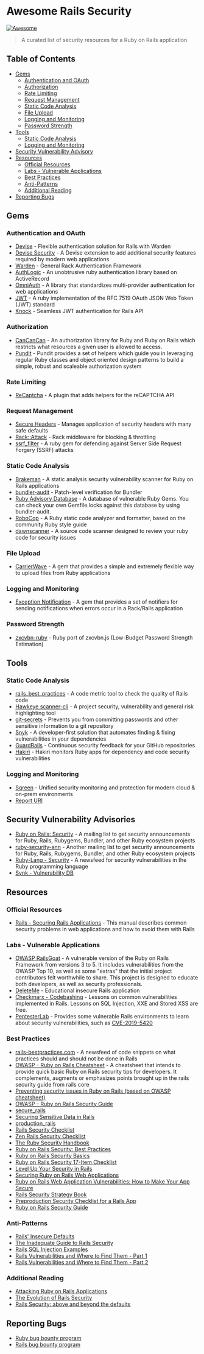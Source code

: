 # Awesome Rails Security
[![Awesome](https://awesome.re/badge.svg)](https://awesome.re)

> A curated list of security resources for a Ruby on Rails application

## Table of Contents

- [Gems](#gems)
    - [Authentication and OAuth](#authentication-and-oauth)
    - [Authorization](#authorization)
    - [Rate Limiting](#rate-limiting)
    - [Request Management](#request-management)
    - [Static Code Analysis](#static-code-analysis)
    - [File Upload](#file-upload)
    - [Logging and Monitoring](#logging-and-monitoring0)
    - [Password Strength](#password-strength)
- [Tools](#tools)
    - [Static Code Analysis](#static-code-analysis)
    - [Logging and Monitoring](#logging-and-monitoring)
- [Security Vulnerability Advisory](#security-vulnerability-advisory)
- [Resources](#resources)
    - [Official Resources](#static-code-analysis)
    - [Labs - Vulnerable Applications](#labs-vulnerable-applications)
    - [Best Practices](#best-practices)
    - [Anti-Patterns](#anti-patterns)
    - [Additional Reading](#additional-reading)
- [Reporting Bugs](#reporting-bugs)

## Gems

### Authentication and OAuth
- [Devise](https://github.com/plataformatec/devise) - Flexible authentication solution for Rails with Warden
- [Devise Security](https://github.com/devise-security/devise-security) - A Devise extension to add additional security features required by modern web applications
- [Warden](https://github.com/wardencommunity/warden) - General Rack Authentication Framework
- [AuthLogic](https://github.com/binarylogic/authlogic) - An unobtrusive ruby authentication library based on ActiveRecord
- [OmniAuth](https://github.com/omniauth/omniauth) - A library that standardizes multi-provider authentication for web applications
- [JWT](https://github.com/jwt/ruby-jwt) - A ruby implementation of the RFC 7519 OAuth JSON Web Token (JWT) standard
- [Knock](https://github.com/nsarno/knock) - Seamless JWT authentication for Rails API

### Authorization
- [CanCanCan](https://github.com/CanCanCommunity/cancancan) - An authorization library for Ruby and Ruby on Rails which restricts what resources a given user is allowed to access.
- [Pundit](https://github.com/varvet/pundit) - Pundit provides a set of helpers which guide you in leveraging regular Ruby classes and object oriented design patterns to build a simple, robust and scaleable authorization system

### Rate Limiting
- [ReCaptcha](https://github.com/ambethia/recaptcha/) - A plugin that adds helpers for the reCAPTCHA API

### Request Management
- [Secure Headers](https://github.com/twitter/secure_headers) - Manages application of security headers with many safe defaults
- [Rack::Attack](https://github.com/kickstarter/rack-attack) - Rack middleware for blocking & throttling
- [ssrf_filter](https://github.com/arkadiyt/ssrf_filter) - A ruby gem for defending against Server Side Request Forgery (SSRF) attacks

### Static Code Analysis
- [Brakeman](https://github.com/presidentbeef/brakeman) - A static analysis security vulnerability scanner for Ruby on Rails applications
- [bundler-audit](https://github.com/rubysec/bundler-audit) - Patch-level verification for Bundler
- [Ruby Advisory Database](https://github.com/rubysec/ruby-advisory-db) - A database of vulnerable Ruby Gems. You can check your own Gemfile.locks against this database by using bundler-audit.
- [RoboCop](https://github.com/rubocop-hq/rubocop) - A Ruby static code analyzer and formatter, based on the community Ruby style guide
- [dawnscanner](https://github.com/thesp0nge/dawnscanner) - A source code scanner designed to review your ruby code for security issues

### File Upload
- [CarrierWave](https://github.com/carrierwaveuploader/carrierwave) - A gem that provides a simple and extremely flexible way to upload files from Ruby applications

### Logging and Monitoring
- [Exception Notification](https://github.com/smartinez87/exception_notification) - A gem that provides a set of notifiers for sending notifications when errors occur in a Rack/Rails application

### Password Strength
- [zxcvbn-ruby](https://github.com/envato/zxcvbn-ruby) - Ruby port of zxcvbn.js (Low-Budget Password Strength Estimation)

## Tools

### Static Code Analysis
- [rails_best_practices](https://github.com/flyerhzm/rails_best_practices) - A code metric tool to check the quality of Rails code
- [Hawkeye scanner-cli](https://github.com/hawkeyesec/scanner-cli) - A project security, vulnerability and general risk highlighting tool
- [git-secrets](https://github.com/awslabs/git-secrets) - Prevents you from committing passwords and other sensitive information to a git repository
- [Snyk](https://snyk.io) - A developer-first solution that automates finding & fixing vulnerabilities in your dependencies
- [GuardRails](https://www.guardrails.io/) - Continuous security feedback for your GitHub repositories
- [Hakiri](https://hakiri.io/) - Hakiri monitors Ruby apps for dependency and code security vulnerabilities


### Logging and Monitoring
- [Sqreen](https://www.sqreen.com/) - Unified security monitoring and protection for modern cloud & on-prem environments
- [Report URI](https://report-uri.com/)

## Security Vulnerability Advisories
- [Ruby on Rails: Security](https://groups.google.com/forum/?fromgroups#!forum/rubyonrails-security) - A mailing list to get security announcements for Ruby, Rails, Rubygems, Bundler, and other Ruby ecosystem projects
- [ruby-security-ann](https://groups.google.com/forum/#!forum/ruby-security-ann) - Another mailing list to get security announcements for Ruby, Rails, Rubygems, Bundler, and other Ruby ecosystem projects
- [Ruby-Lang - Security](https://www.ruby-lang.org/en/security/) - A newsfeed for security vulnerabilities in the Ruby programming language
- [Synk - Vulnerability DB](https://snyk.io/vuln/?type=rubygems)


## Resources

### Official Resources
- [Rails - Securing Rails Applications](https://guides.rubyonrails.org/security.html) - This manual describes common security problems in web applications and how to avoid them with Rails


### Labs - Vulnerable Applications
- [OWASP RailsGoat](https://github.com/OWASP/railsgoat) - A vulnerable version of the Ruby on Rails Framework from versions 3 to 5. It includes vulnerabilities from the OWASP Top 10, as well as some "extras" that the initial project contributors felt worthwhile to share. This project is designed to educate both developers, as well as security professionals.
- [DeleteMe](https://github.com/rietta/DeleteMe) - Educational insecure Rails application
- [Checkmarx - Codebashing](https://free.codebashing.com/courses/ruby) - Lessons on common vulnerabilities implemented in Rails. Lessons on SQL Injection, XXE and Stored XSS are free.
- [PentesterLab](https://pentesterlab.com/exercises/) - Provides some vulnerable Rails environments to learn about security vulnerabilities, such as [CVE-2019-5420](https://pentesterlab.com/exercises/cve-2019-5420)

### Best Practices
- [rails-bestpractices.com](https://rails-bestpractices.com/) - A newsfeed of code snippets on what practices should and should not be done in Rails 
- [OWASP - Ruby on Rails Cheatsheet](https://github.com/OWASP/CheatSheetSeries/blob/master/cheatsheets/Ruby_on_Rails_Cheatsheet.md) - A cheatsheet that intends to provide quick basic Ruby on Rails security tips for developers. It complements, augments or emphasizes points brought up in the rails security guide from rails core
- [Preventing security issues in Ruby on Rails (based on OWASP cheatsheet)](https://medium.com/kkempin/preventing-security-issues-in-ruby-on-rails-based-on-owasp-cheatsheet-2fbca18b6a85)
- [OWASP - Ruby on Rails Security Guide](https://www.owasp.org/images/8/89/Rails_Security_2.pdf)
- [secure_rails](https://github.com/ankane/secure_rails)
- [Securing Sensitive Data in Rails](https://ankane.org/sensitive-data-rails)
- [production_rails](https://github.com/ankane/production_rails)
- [Rails Security Checklist](https://github.com/eliotsykes/rails-security-checklist)
- [Zen Rails Security Checklist
](https://github.com/brunofacca/zen-rails-security-checklist)
- [The Ruby Security Handbook](https://www.sqreen.com/checklists/ruby-security-handbook)
- [Ruby on Rails Security: Best Practices](https://www.codementor.io/ruby-on-rails/tutorial/ruby-on-rails-security-best-practices)
- [Ruby on Rails Security Basics](https://www.netsparker.com/blog/web-security/ruby-on-rails-security-basics/)
- [Ruby on Rails Security 17-Item Checklist](https://www.engineyard.com/blog/ruby-on-rails-security-checklist)
- [Level Up Your Security in Rails](https://blog.codeship.com/level-up-your-security-in-rails/)
- [Securing Ruby on Rails Web Applications](https://www.immun.io/hubfs/Immunio_2016/Content/Marketing/Securing_Ruby_on_Rails_Web_Applications_eBook.pdf)
- [Ruby on Rails Web Application Vulnerabilities: How to Make Your App Secure](https://rubygarage.org/blog/ruby-on-rails-web-application-vulnerabilities-how-to-make-your-app-secure)
- [Rails Security Strategy Book](https://bauland42.com/ruby-on-rails-security-strategy)
- [Preproduction Security Checklist for a Rails App](https://blog.codeship.com/preproduction-checklist-for-a-rails-app/)
- [Ruby on Rails Security Guide](https://sloboda-studio.com/blog/ruby-on-rails-security-guide/)

### Anti-Patterns
- [Rails' Insecure Defaults](https://codeclimate.com/blog/rails-insecure-defaults/)
- [The Inadequate Guide to Rails Security](https://www.honeybadger.io/blog/ruby-security-tutorial-and-rails-security-guide/)
- [Rails SQL Injection Examples](https://rails-sqli.org/)
- [Rails Vulnerabilities and Where to Find Them - Part 1](https://www.vdalabs.com/2018/01/12/rails-vulnerabilities-find-part-1/)
- [Rails Vulnerabilities and Where to Find Them - Part 2](https://www.vdalabs.com/2018/01/16/rails-vulnerabilities-find-part-2/)

### Additional Reading
- [Attacking Ruby on Rails Applications](http://www.phrack.org/issues/69/12.html#article)
- [The Evolution of Rails Security](https://speakerdeck.com/presidentbeef/the-evolution-of-rails-security)
- [Rails Security: above and beyond the defaults](https://www.randomerrata.com/articles/2017/rails-security/)


## Reporting Bugs
- [Ruby bug bounty program](https://hackerone.com/ruby)
- [Rails bug bounty program](https://hackerone.com/rails)
